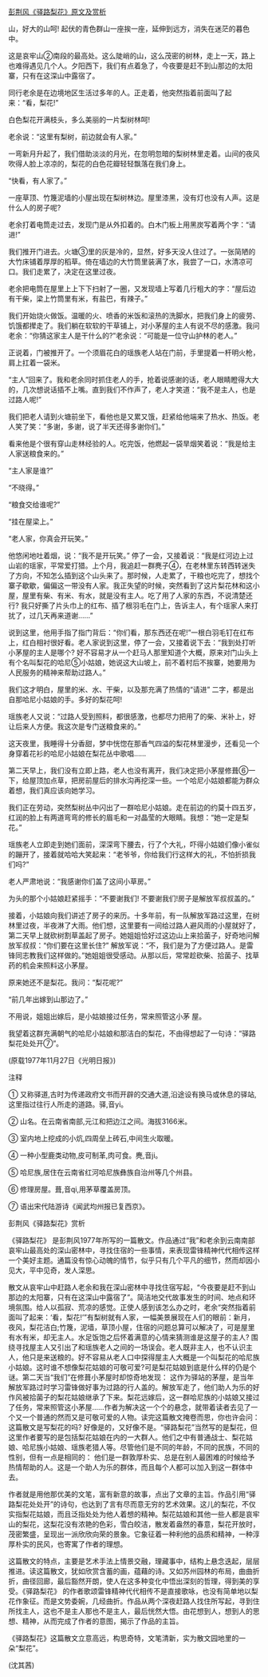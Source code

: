 [彭荆风《驿路梨花》原文及赏析](https://www.vrrw.net/wx/9089.html)

山，好大的山呵! 起伏的青色群山一座挨一座，延伸到远方，消失在迷茫的暮色中。

这是哀牢山②南段的最高处。这么陡峭的山，这么茂密的树林，走上一天，路上也难得遇见几个人。夕阳西下，我们有点着急了，今夜要是赶不到山那边的太阳寨，只有在这深山中露宿了。

同行老余是在边境地区生活过多年的人。正走着，他突然指着前面叫了起来：“看，梨花!”

白色梨花开满枝头，多么美丽的一片梨树林呵!

老余说：“这里有梨树，前边就会有人家。”

一弯新月升起了，我们借助淡淡的月光，在忽明忽暗的梨树林里走着。山间的夜风吹得人脸上凉凉的，梨花的白色花瓣轻轻飘落在我们身上。



“快看，有人家了。”

一座草顶、竹篾泥墙的小屋出现在梨树林边。屋里漆黑，没有灯也没有人声。这是什么人的房子呢?

老余打着电筒走过去，发现门是从外扣着的。白木门板上用黑炭写着两个字：“请进!”

我们推开门进去。火塘③里的灰是冷的，显然，好多天没人住过了。一张简陋的大竹床铺着厚厚的稻草。倚在墙边的大竹筒里装满了水，我尝了一口，水清凉可口。我们走累了，决定在这里过夜。

老余把电筒在屋里上上下下扫射了一圈，又发现墙上写着几行粗大的字：“屋后边有干柴，梁上竹筒里有米，有盐巴，有辣子。”

我们开始烧火做饭。温暖的火、喷香的米饭和滚热的洗脚水，把我们身上的疲劳、饥饿都撵走了。我们躺在软软的干草铺上，对小茅屋的主人有说不尽的感激。我问老余：“你猜这家主人是干什么的?”老余说：“可能是一位守山护林的老人。”

正说着，门被推开了。一个须眉花白的瑶族老人站在门前，手里提着一杆明火枪，肩上扛着一袋米。

“主人”回来了。我和老余同时抓住老人的手，抢着说感谢的话，老人眼睛瞪得大大的，几次想说话插不上嘴。直到我们不作声了，老人才笑道：“我不是主人，也是过路人呢!”

我们把老人请到火塘前坐下，看他也是又累又饿，赶紧给他端来了热水、热饭。老人笑了笑：“多谢，多谢，说了半天还得多谢你们。”

看来他是个很有穿山走林经验的人。吃完饭，他燃起一袋旱烟笑着说：“我是给主人家送粮食来的。”

“主人家是谁?”

“不晓得。”

“粮食交给谁呢?”

“挂在屋梁上。”

“老人家，你真会开玩笑。”

他悠闲地吐着烟，说：“我不是开玩笑。” 停了一会，又接着说：“我是红河边上过山岩的瑶家，平常爱打猎。上个月，我追赶一群麂子④，在老林里东转西转迷失了方向，不知怎么插到这个山头来了。那时候，人走累了，干粮也吃完了，想找个寨子歇歇，偏偏这一带没有人家。我正失望的时候，突然看到了这片梨花林和这小屋，屋里有柴、有米、有水，就是没有主人。吃了用了人家的东西，不说清楚还行? 我只好撕了片头巾上的红布、插了根羽毛在门上，告诉主人，有个瑶家人来打扰了，过几天再来道谢……”

说到这里，他用手指了指门背后：“你们看，那东西还在呢!”一根白羽毛钉在红布上，红白相衬很好看。老人家说到这里，停了一会，又接着说下去：“我到处打听小茅屋的主人是哪个? 好不容易才从一个赶马人那里知道个大概，原来对门山头上有个名叫梨花的哈尼⑤小姑娘，她说这大山坡上，前不着村后不挨寨，她要用为人民服务的精神来帮助过路人。”

我们这才明白，屋里的米、水、干柴，以及那充满了热情的“请进” 二字，都是出自那哈尼小姑娘的手。多好的梨花呵!

瑶族老人又说：“过路人受到照料，都很感激，也都尽力把用了的柴、米补上，好让后来人方便。我这次是专门送粮食来的。”

这天夜里，我睡得十分香甜，梦中恍惚在那香气四溢的梨花林里漫步，还看见一个身穿着花衫的哈尼小姑娘在梨花丛中歌唱……

第二天早上，我们没有立即上路，老人也没有离开，我们决定把小茅屋修葺⑥一下，给屋顶加点草，把房前屋后的排水沟再挖深一些。一个哈尼小姑娘都能为群众着想，我们真应该向她学习。

我们正在劳动，突然梨树丛中闪出了一群哈尼小姑娘。走在前边的约莫十四五岁，红润的脸上有两道弯弯的修长的眉毛和一对晶莹的大眼睛。我想：“她一定是梨花。”

瑶族老人立即走到她们面前，深深弯下腰去，行了个大礼，吓得小姑娘们像小雀似的蹦开了，接着就哈哈大笑起来：“老爷爷，你给我们行这样大的礼，不怕折损我们吗?”

老人严肃地说：“我感谢你们盖了这间小草房。”

为头的那个小姑娘赶紧摇手：“不要谢我们! 不要谢我们!房子是解放军叔叔盖的。”

接着，小姑娘向我们讲述了房子的来历。十多年前，有一队解放军路过这里，在树林里过夜，半夜淋了大雨。他们想，这里要有一间给过路人避风雨的小屋就好了，第二天早上就砍树割草盖起了房子。她姐姐恰好过这边山上来拾菌子，好奇地问解放军叔叔：“你们要在这里长住?” 解放军说：“不，我们是为了方便过路人。是雷锋同志教我们这样做的。”她姐姐很受感动。从那以后，常常趁砍柴、拾菌子、找草药的机会来照料这小茅屋。

原来她还不是梨花。我问：“梨花呢?”

“前几年出嫁到山那边了。”

不用说，姐姐出嫁后，是小姑娘接过任务，常来照管这小茅 屋。

我望着这群充满朝气的哈尼小姑娘和那洁白的梨花，不由得想起了一句诗：“驿路梨花处处开⑦”。

(原载1977年11月27日《光明日报》)

注释

① 又称驿道,古时为传递政府文书而开辟的交通大道,沿途设有换马或休息的驿站,这里指过往行人所走的道路。驿,音yi。

② 山名。在云南省南部,元江和把边江之间。海拔3166米。

③ 室内地上挖成的小炕,四周垒上砖石,中间生火取暖。

④ 一种小型鹿类动物,皮可制革,肉可食。麂,音ji。

⑤ 哈尼族,居住在云南省红河哈尼族彝族自治州等几个州县。

⑥ 修理房屋。葺,音qi,用茅草覆盖房顶。

⑦ 语出宋代陆游诗《闻武均州报已复西京》。

彭荆风《驿路梨花》赏析

《驿路梨花》 是彭荆风1977年所写的一篇散文。作品通过“我”和老余到云南南部哀牢山最高处的深山密林中，寻找住宿的一些事情，来表现雷锋精神代代相传这样一个美好主题。通篇没有惊心动魄的情节，似乎只有几个平凡的细节，然而却因小见大，平中见奇，发人深思。

散文从哀牢山中赶路人老余和我在深山密林中寻找住宿写起，“今夜要是赶不到山那边的太阳寨，只有在这深山中露宿了”。简洁地交代故事发生的时间、地点和环境氛围。给人以孤寂、荒凉的感觉。正使人感到该怎么办之时，老余“突然指着前面叫了起来：‘看，梨花!’”有梨树就有人家，一幅美景展现在人们的眼前：新月，夜风，梨花洁白;竹篾，泥墙，草顶小屋，住宿的问题总算可以解决了，可是屋里有水有米，却无主人。水足饭饱之后怀着满意的心情来猜测谁是这屋子的主人? 围绕寻找屋主人又引出了和瑶族老人之间的一场误会。老人既非主人，也不认识主人，他只是来送粮的。好不容易从老人口中探得屋主人大概是一个叫梨花的哈尼族小姑娘。这时谁不想像梨花姑娘的可敬可爱?可是梨花姑娘到底是什么样的仍是个谜。第二天当“我们”在修葺小茅屋时却惊奇地发现： 这作为驿站的茅屋，是当年解放军路过时学习雷锋做好事为过路的行人盖的。解放军走了，他们助人为乐的好作风被拾菌子的梨花姑娘继承了下来。梨花远嫁后，这一群哈尼族的小姑娘又接过了任务，常来照管这小茅屋……作者为解决这一个个的悬念，就带着读者去见了一个又一个普通的然而又是可敬可爱的人物。读完这篇散文掩卷而思，你也许会问： 这篇散文是写梨花的吗? 好像是的，又好像不是。“驿路梨花”当然写的是梨花，但这里作者要写的是包括梨花姑娘在内的一大群人。他们之中有普通战士、梨花姑娘、哈尼族小姑娘、瑶族老猎人等。尽管他们是不同的年龄，不同的民族，不同的性别，但有一点是相同的： 他们是一群敦厚朴实、总是在别人最困难的时候给予热情帮助的人。这是一个助人为乐的群体，而且每个人都可以加入到这一群体中去。

作者就是用他那优美的文笔，富有新意的故事，点出了文章的主旨。作品引用“驿路梨花处处开”的诗句，也达到了言有尽而意无穷的艺术效果。这儿的梨花，不仅实指梨花姑娘，而且泛指处处为他人着想的精神。梨花姑娘和其他一些人都是哀牢山的梨花，这梨花没有浓艳的色彩，雪白皎洁，散发着盎然的春意，梨花开放时，茂密繁盛，呈现出一派欣欣向荣的景象。它象征着一种利他的品质和精神，一种淳厚朴实的民风，也寄寓了作者的理想。

这篇散文的特点，主要是艺术手法上情景交融，理藏事中，结构上悬念迭起，层层推进。读这篇散文，犹如欣赏含蓄的画，蕴藉的诗。又如苏州园林的布局，曲曲折折，曲径回廊，最后豁然开朗，使人在这多种变化中悟出深刻的哲理，得到美的享受。《驿路梨花》 的作者歌颂雷锋精神代代相传不是直接歌咏，也没有简单地以梨花作象征。而是文势委婉，几经曲折。作品从两个深夜赶路人找住所写起，寻到住所找主人，这也不是主人那也不是主人，最后恍然大悟。由花想到人，想到人的思想、精神，从而完成了作者的意图，揭示了作品的主旨。

《驿路梨花》这篇散文立意高远，构思奇特，文笔清新，实为散文园地里的一朵“梨花”。

(沈其茜)

